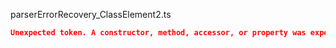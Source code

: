 parserErrorRecovery_ClassElement2.ts
```json
Unexpected token. A constructor, method, accessor, or property was expected.
```
